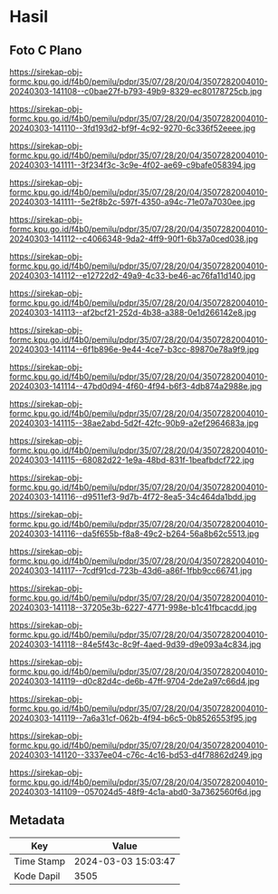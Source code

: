 # Hasil

## Foto C Plano

https://sirekap-obj-formc.kpu.go.id/f4b0/pemilu/pdpr/35/07/28/20/04/3507282004010-20240303-141108--c0bae27f-b793-49b9-8329-ec80178725cb.jpg

https://sirekap-obj-formc.kpu.go.id/f4b0/pemilu/pdpr/35/07/28/20/04/3507282004010-20240303-141110--3fd193d2-bf9f-4c92-9270-6c336f52eeee.jpg

https://sirekap-obj-formc.kpu.go.id/f4b0/pemilu/pdpr/35/07/28/20/04/3507282004010-20240303-141111--3f234f3c-3c9e-4f02-ae69-c9bafe058394.jpg

https://sirekap-obj-formc.kpu.go.id/f4b0/pemilu/pdpr/35/07/28/20/04/3507282004010-20240303-141111--5e2f8b2c-597f-4350-a94c-71e07a7030ee.jpg

https://sirekap-obj-formc.kpu.go.id/f4b0/pemilu/pdpr/35/07/28/20/04/3507282004010-20240303-141112--c4066348-9da2-4ff9-90f1-6b37a0ced038.jpg

https://sirekap-obj-formc.kpu.go.id/f4b0/pemilu/pdpr/35/07/28/20/04/3507282004010-20240303-141112--e12722d2-49a9-4c33-be46-ac76fa11d140.jpg

https://sirekap-obj-formc.kpu.go.id/f4b0/pemilu/pdpr/35/07/28/20/04/3507282004010-20240303-141113--af2bcf21-252d-4b38-a388-0e1d266142e8.jpg

https://sirekap-obj-formc.kpu.go.id/f4b0/pemilu/pdpr/35/07/28/20/04/3507282004010-20240303-141114--6f1b896e-9e44-4ce7-b3cc-89870e78a9f9.jpg

https://sirekap-obj-formc.kpu.go.id/f4b0/pemilu/pdpr/35/07/28/20/04/3507282004010-20240303-141114--47bd0d94-4f60-4f94-b6f3-4db874a2988e.jpg

https://sirekap-obj-formc.kpu.go.id/f4b0/pemilu/pdpr/35/07/28/20/04/3507282004010-20240303-141115--38ae2abd-5d2f-42fc-90b9-a2ef2964683a.jpg

https://sirekap-obj-formc.kpu.go.id/f4b0/pemilu/pdpr/35/07/28/20/04/3507282004010-20240303-141115--68082d22-1e9a-48bd-831f-1beafbdcf722.jpg

https://sirekap-obj-formc.kpu.go.id/f4b0/pemilu/pdpr/35/07/28/20/04/3507282004010-20240303-141116--d9511ef3-9d7b-4f72-8ea5-34c464da1bdd.jpg

https://sirekap-obj-formc.kpu.go.id/f4b0/pemilu/pdpr/35/07/28/20/04/3507282004010-20240303-141116--da5f655b-f8a8-49c2-b264-56a8b62c5513.jpg

https://sirekap-obj-formc.kpu.go.id/f4b0/pemilu/pdpr/35/07/28/20/04/3507282004010-20240303-141117--7cdf91cd-723b-43d6-a86f-1fbb9cc66741.jpg

https://sirekap-obj-formc.kpu.go.id/f4b0/pemilu/pdpr/35/07/28/20/04/3507282004010-20240303-141118--37205e3b-6227-4771-998e-b1c41fbcacdd.jpg

https://sirekap-obj-formc.kpu.go.id/f4b0/pemilu/pdpr/35/07/28/20/04/3507282004010-20240303-141118--84e5f43c-8c9f-4aed-9d39-d9e093a4c834.jpg

https://sirekap-obj-formc.kpu.go.id/f4b0/pemilu/pdpr/35/07/28/20/04/3507282004010-20240303-141119--d0c82d4c-de6b-47ff-9704-2de2a97c66d4.jpg

https://sirekap-obj-formc.kpu.go.id/f4b0/pemilu/pdpr/35/07/28/20/04/3507282004010-20240303-141119--7a6a31cf-062b-4f94-b6c5-0b8526553f95.jpg

https://sirekap-obj-formc.kpu.go.id/f4b0/pemilu/pdpr/35/07/28/20/04/3507282004010-20240303-141120--3337ee04-c76c-4c16-bd53-d4f78862d249.jpg

https://sirekap-obj-formc.kpu.go.id/f4b0/pemilu/pdpr/35/07/28/20/04/3507282004010-20240303-141109--057024d5-48f9-4c1a-abd0-3a7362560f6d.jpg


## Metadata

| Key        | Value               |
| ---------- | ------------------- |
| Time Stamp | 2024-03-03 15:03:47 |
| Kode Dapil | 3505                |




